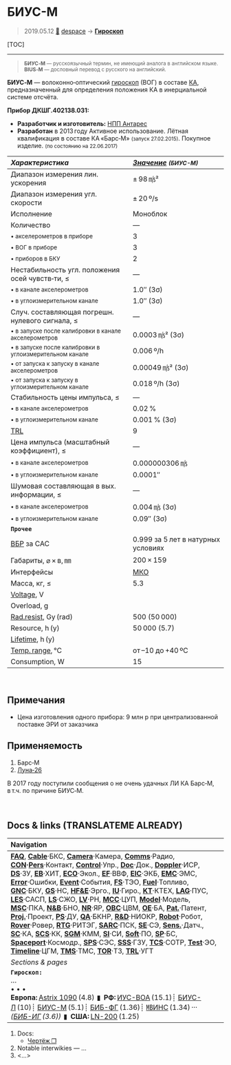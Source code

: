 # БИУС-М
> 2019.05.12 [🚀](../index/index.md) [despace](index.md) → **[Гироскоп](iu.md)**

[TOC]

---

> <small>**БИУС‑М** — русскоязычный термин, не имеющий аналога в английском языке. **BIUS‑M** — дословный перевод с русского на английский.</small>

**БИУС‑М** — волоконно‑оптический [гироскоп](iu.md) (ВОГ) в составе [КА](sc.md), предназначенный для определения положения КА в инерциальной системе отсчёта.

**Прибор ДКШГ.402138.031:**

   - **Разработчик и изготовитель:** [НПП Антарес](zz_npp_antares.md)
   - **Разработан** в 2013 году Активное использование. Лётная квалификация в составе КА «Барс‑М» <small>(запуск 27.02.2015)</small>. Покупное изделие. <small>(по состоянию на 22.06.2017)</small>

<small>

|*Характеристика*|*[Значение](si.md) <small>(БИУС-М)</small>*|
|:--|:--|
|Диапазон измерения лин. ускорения|± 98 ㎧²|
|Диапазон измерения угл. скорости|± 20 º/s|
|Исполнение|Моноблок|
|Количество|—|
|<small>• акселерометров в приборе</small>|3|
|<small>• ВОГ в приборе</small>|3|
|<small>• приборов в БКУ</small>|2|
|Нестабильность угл. положения осей чувств‑ти, ≤|—|
|<small>• в канале акселерометров</small>|1.0″ (3σ)|
|<small>• в углоизмерительном канале</small>|1.0″ (3σ)|
|Случ. составляющая погрешн. нулевого сигнала, ≤|—|
|<small>• в запуске после калибровки в канале акселерометров</small>|0.0003 ㎧² (3σ)|
|<small>• в запуске после калибровки в углоизмерительном канале</small>|0.006 º/h|
|<small>• от запуска к запуску в канале акселерометров</small>|0.00049 ㎧² (3σ)|
|<small>• от запуска к запуску в углоизмерительном канале</small>|0.018 º/h (3σ)|
|Стабильность цены импульса, ≤|—|
|<small>• в канале акселерометров</small>|0.02 %|
|<small>• в углоизмерительном канале</small>|0.001 % (3σ)|
|[TRL](trl.md)|9|
|Цена импульса (масштабный коэффициент), ≤|—|
|<small>• в канале акселерометров</small>|0.000000306 ㎧|
|<small>• в углоизмерительном канале</small>|0.0001″|
|Шумовая составляющая в вых. информации, ≤|—|
|<small>• в канале акселерометров</small>|0.004 ㎧ (3σ)|
|<small>• в углоизмерительном канале</small>|0.09″ (3σ)|
|**`Прочее`**| |
|[ВБР](qa.md) за САС|0.999 за 5 лет в натурных условиях|
|Габариты, ⌀ × в, ㎜|200 × 159|
|Интерфейсы|[МКО](mil_std_1553.md)|
|Масса, кг, ≤|5.3|
|[Voltage](voltage.md), V| |
|Overload, g| |
|[Rad.resist](ion_rad.md), Gy (rad)|500 (50 000)|
|Resource, h (y)|50 000 (5.7)|
|[Lifetime](lifetime.md), h (y)| |
|[Temp. range](tcs.md), ℃|от –10 до +40 ºС|
|Consumption, W|15|

</small>



<p style="page-break-after:always"> </p>

## Примечания
   - Цена изготовления одного прибора: 9 млн р при централизованной поставке ЭРИ от заказчика



## Применяемость
   1. Барс‑М
   1. [Луна‑26](луна_26.md)

В 2017 году поступили сообщения о не очень удачных ЛИ КА Барс‑М, в т.ч. по причине БИУС‑М.



<p style="page-break-after:always"> </p>

## Docs & links (TRANSLATEME ALREADY)
|Navigation|
|:--|
|**[FAQ](faq.md)**, **[Cable](cable.md)**·БКС, **[Camera](cam.md)**·Камера, **[Comms](comms.md)**·Радио, **[CON](contact.md)·[Pers](person.md)**·Контакт, **[Control](control.md)**·Упр., **[Doc](doc.md)**·Док., **[Doppler](doppler.md)**·ИСР, **[DS](ds.md)**·ЗУ, **[EB](eb.md)**·ХИТ, **[ECO](ecology.md)**·Экол., **[EF](ef.md)**·ВВФ, **[ElC](elc.md)**·ЭКБ, **[EMC](emc.md)**·ЭМС, **[Error](error.md)**·Ошибки, **[Event](event.md)**·События, **[FS](fs.md)**·ТЭО, **[Fuel](fuel.md)**·Топливо, **[GNC](gnc.md)**·БКУ, **[GS](scs.md)**·НС, **[HF&E](hfe.md)**·Эрго., **[IU](iu.md)**·Гиро., **[KT](kt.md)**·КТЕХ, **[LAG](lag.md)**·ПУC, **[LES](les.md)**·САСП, **[LS](ls.md)**·СЖО, **[LV](lv.md)**·РН, **[MCC](mcc.md)**·ЦУП, **[Model](model.md)**·Модель, **[MSC](sc.md)**·ПКА, **[N&B](nnb.md)**·БНО, **[NR](nr.md)**·ЯР, **[OBC](obc.md)**·ЦВМ, **[OE](oe.md)**·БА, **[Pat.](патент.md)**·Патент, **[Proj.](project.md)**·Проект, **[PS](ps.md)**·ДУ, **[QA](qa.md)**·БКНР, **[R&D](rnd.md)**·НИОКР, **[Robot](robotics.md)**·Робот, **[Rover](rover.md)**·Ровер, **[RTG](rtg.md)**·РИТЭГ, **[SARC](sarc.md)**·ПСК, **[SE](se.md)**·СЭ, **[Sens.](sensor.md)**·Датч., **[SC](sc.md)**·КА, **[SCS](scs.md)**·КК, **[SGM](sgm.md)**·КММ, **[SI](si.md)**·СИ, **[Soft](soft.md)**·ПО, **[SP](sp.md)**·БС, **[Spaceport](spaceport.md)**·Космодр., **[SPS](sps.md)**·СЭС, **[SSS](sss.md)**·ГЗУ, **[TCS](tcs.md)**·СОТР, **[Test](test.md)**·ЭО, **[Timeline](timeline.md)**·ЦГМ, **[TMS](tms.md)**·ТМС, **[TOR](tor.md)**·ТЗ, **[TRL](trl.md)**·УГТ|
|*Sections & pages*|
|**`Гироскоп:`**<br> …<br>• • •<br> **Европа:** [Astrix 1090](astrix_1090.md) (4.8)  ▮  **РФ:** [ИУС-ВОА](ius_voa.md) (15.1)┊ [БИУС-Л](bius_l.md) (10)┊ [БИУС-М](bius_m.md) (5.1)┊ [БИБ-ФГ](bib_fg.md) (1.36)┊ [㎆ИНС](mbins.md) (1.34) ··· *([БИБ-ИГ](bib_ig.md) (3.6))*  ▮  **США:** [LN-200](ln_200.md) (1.25)|

   1. Docs:
      - [Чертёж ❐](f/iu/b:bius_m_sketch.pdf)
   1. Notable interwikies — …
   1. <…>
